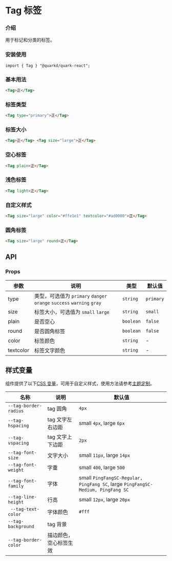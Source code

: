 # Tag 标签

### 介绍

用于标记和分类的标签。

### 安装使用

```tsx
import { Tag } "@quarkd/quark-react";
```

### 基本用法

```html
<Tag>正</Tag>
```

### 标签类型

```html
<Tag type="primary">正</Tag>
```

### 标签大小

```html
<Tag>正</Tag> <Tag size="large">正</Tag>
```

### 空心标签

```html
<Tag plain>正</Tag>
```

### 浅色标签

```html
<Tag light>正</Tag>
```

### 自定义样式

```html
<Tag size="large" color="#ffe1e1" textcolor="#ad0000">正</Tag>
```

### 圆角标签

```html
<Tag size="large" round>正</Tag>
```

## API

### Props

| 参数      | 说明                                                                  | 类型      | 默认值    |
| --------- | --------------------------------------------------------------------- | --------- | --------- |
| type      | 类型，可选值为 `primary` `danger` `orange` `success` `warning` `gray` | `string`  | `primary` |
| size      | 标签大小，可选值为 `small` `large`                                    | `string`  | `small`   |
| plain     | 是否空心                                                              | `boolean` | `false`   |
| round     | 是否圆角标签                                                          | `boolean` | `false`   |
| color     | 标签颜色                                                              | `string`  | -         |
| textcolor | 标签文字颜色                                                          | `string`  | -         |

## 样式变量

组件提供了以下[CSS 变量](https://developer.mozilla.org/zh-CN/docs/Web/CSS/Using_CSS_custom_properties)，可用于自定义样式，使用方法请参考[主题定制](#/theme)。

| 名称                  | 说明                   | 默认值                                                                          |
| --------------------- | ---------------------- | ------------------------------------------------------------------------------- |
| `--tag-border-radius` | tag 圆角               | `4px`                                                                           |
| `--tag-hspacing`      | tag 文字左右边距       | small `4px`, large `6px`                                                        |
| `--tag-vspacing`      | tag 文字上下边距       | `2px`                                                                           |
| `--tag-font-size`     | 文字大小               | small `11px`, large `14px`                                                      |
| `--tag-font-weight`   | 字重                   | small `400`, large `500`                                                        |
| `--tag-font-family`   | 字体                   | small `PingFangSC-Regular, PingFang SC`, large `PingFangSC-Medium, PingFang SC` |
| `--tag-line-height`   | 行高                   | small `12px`, large `20px`                                                      |
| ` --tag-text-color`   | 字体颜色               | `#fff`                                                                          |
| `--tag-background `   | tag 背景               |
| `--tag-border-color`  | 描边颜色，空心标签生效 |
